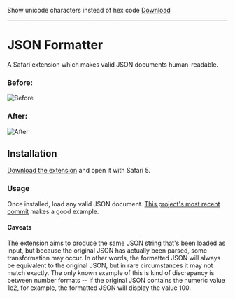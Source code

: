 Show unicode characters instead of hex code
[Download](https://github.com/stcui/safari-json-formatter/raw/unicode/build/JSON%20Formatter.safariextz)

--------------------------------------------------
# JSON Formatter

A Safari extension which makes valid JSON documents human-readable.

### Before:
![Before][i1]
### After:
![After][i2]

## Installation
[Download the extension][1] and open it with Safari 5.

### Usage
Once installed, load any valid JSON document. [This project's most recent
commit][2] makes a good example.

#### Caveats
The extension aims to produce the same JSON string that's been loaded as input,
but because the original JSON has actually been parsed, some transformation may
occur. In other words, the formatted JSON will always be equivalent to the
original JSON, but in rare circumstances it may not match exactly. The only
known example of this is kind of discrepancy is between number formats -- if the
original JSON contains the numeric value 1e2, for example, the formatted JSON
will display the value 100.

[1]: http://github.com/rfletcher/safari-json-formatter/downloads
[2]: http://github.com/rfletcher/safari-json-formatter/commit/HEAD.json
[i1]: https://github.com/rfletcher/safari-json-formatter/raw/HEAD/images/before.png
[i2]: https://github.com/rfletcher/safari-json-formatter/raw/HEAD/images/after.png